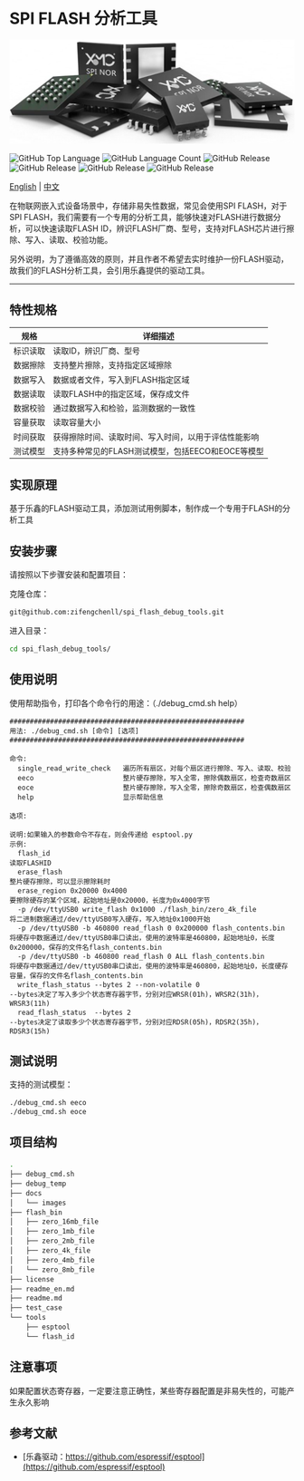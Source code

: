 
# SPI FLASH 分析工具

![项目Logo](docs/images/project_logo.png)

![GitHub Top Language](https://img.shields.io/github/languages/top/zifengchenll/circular_buffer.svg)
![GitHub Language Count](https://img.shields.io/github/languages/count/zifengchenll/circular_buffer.svg)
![GitHub Release](https://img.shields.io/github/license/zifengchenll/circular_buffer.svg)
![GitHub Release](https://img.shields.io/github/repo-size/zifengchenll/circular_buffer.svg)
![GitHub Release](https://img.shields.io/github/last-commit/zifengchenll/circular_buffer.svg)
![GitHub Release](https://img.shields.io/github/v/release/zifengchenll/circular_buffer.svg)

[English](readme_en.md) | [中文](./readme.md)

在物联网嵌入式设备场景中，存储非易失性数据，常见会使用SPI FLASH，对于SPI FLASH，我们需要有一个专用的分析工具，能够快速对FLASH进行数据分析，可以快速读取FLASH ID，辨识FLASH厂商、型号，支持对FLASH芯片进行擦除、写入、读取、校验功能。

另外说明，为了遵循高效的原则，并且作者不希望去实时维护一份FLASH驱动，故我们的FLASH分析工具，会引用乐鑫提供的驱动工具。

------

## 特性规格

| 规格     | 详细描述                                             |
| -------- | ---------------------------------------------------- |
| 标识读取 | 读取ID，辨识厂商、型号                               |
| 数据擦除 | 支持整片擦除，支持指定区域擦除                       |
| 数据写入 | 数据或者文件，写入到FLASH指定区域                    |
| 数据读取 | 读取FLASH中的指定区域，保存成文件                    |
| 数据校验 | 通过数据写入和检验，监测数据的一致性                 |
| 容量获取 | 读取容量大小                                         |
| 时间获取 | 获得擦除时间、读取时间、写入时间，以用于评估性能影响 |
| 测试模型 | 支持多种常见的FLASH测试模型，包括EECO和EOCE等模型    |

## 实现原理

基于乐鑫的FLASH驱动工具，添加测试用例脚本，制作成一个专用于FLASH的分析工具

## 安装步骤

请按照以下步骤安装和配置项目：

克隆仓库：

```bash
git@github.com:zifengchenll/spi_flash_debug_tools.git
```

进入目录：

```bash
cd spi_flash_debug_tools/
```

## 使用说明

使用帮助指令，打印各个命令行的用途：（./debug_cmd.sh help）

```
##########################################################
用法: ./debug_cmd.sh [命令] [选项]
##########################################################

命令:
  single_read_write_check   遍历所有扇区，对每个扇区进行擦除、写入、读取、校验
  eeco                      整片硬存擦除，写入全零，擦除偶数扇区，检查奇数扇区
  eoce                      整片硬存擦除，写入全零，擦除奇数扇区，检查偶数扇区
  help                      显示帮助信息

选项:

说明:如果输入的参数命令不存在，则会传递给 esptool.py
示例:
  flash_id                                                            读取FLASHID
  erase_flash                                                         整片硬存擦除，可以显示擦除耗时
  erase_region 0x20000 0x4000                                         要擦除硬存的某个区域，起始地址是0x20000，长度为0x4000字节
  -p /dev/ttyUSB0 write_flash 0x1000 ./flash_bin/zero_4k_file         将二进制数据通过/dev/ttyUSB0写入硬存，写入地址0x1000开始
  -p /dev/ttyUSB0 -b 460800 read_flash 0 0x200000 flash_contents.bin  将硬存中数据通过/dev/ttyUSB0串口读出，使用的波特率是460800，起始地址0，长度0x200000，保存的文件名flash_contents.bin
  -p /dev/ttyUSB0 -b 460800 read_flash 0 ALL flash_contents.bin       将硬存中数据通过/dev/ttyUSB0串口读出，使用的波特率是460800，起始地址0，长度硬存容量，保存的文件名flash_contents.bin
  write_flash_status --bytes 2 --non-volatile 0                       --bytes决定了写入多少个状态寄存器字节，分别对应WRSR(01h)，WRSR2(31h)，WRSR3(11h)
  read_flash_status  --bytes 2                                        --bytes决定了读取多少个状态寄存器字节，分别对应RDSR(05h)，RDSR2(35h)，RDSR3(15h)

```

## 测试说明

支持的测试模型：

```
./debug_cmd.sh eeco
./debug_cmd.sh eoce
```

## 项目结构

```bash
.
├── debug_cmd.sh
├── debug_temp
├── docs
│   └── images
├── flash_bin
│   ├── zero_16mb_file
│   ├── zero_1mb_file
│   ├── zero_2mb_file
│   ├── zero_4k_file
│   ├── zero_4mb_file
│   └── zero_8mb_file
├── license
├── readme_en.md
├── readme.md
├── test_case
└── tools
    ├── esptool
    └── flash_id

```

## 注意事项

如果配置状态寄存器，一定要注意正确性，某些寄存器配置是非易失性的，可能产生永久影响

## 参考文献

- [乐鑫驱动：https://github.com/espressif/esptool](https://github.com/espressif/esptool)
